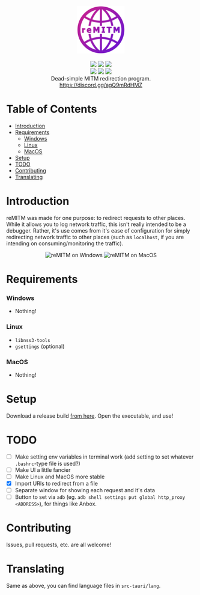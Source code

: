 <div align="center">
  <img src="./src/assets/remitm_logo.png" width="25%"/>
  <br /><br />
  <div align="center">
     <img src="https://img.shields.io/github/actions/workflow/status/SpikeHD/reMITM/build.yml" />
     <img src="https://img.shields.io/github/package-json/v/SpikeHD/reMITM" />
     <img src="https://img.shields.io/github/repo-size/SpikeHD/reMITM" />
  </div>
  <div align="center">
    <img src="https://img.shields.io/github/issues-raw/SpikeHD/reMITM.svg?maxAge=25000" />
    <img src="https://img.shields.io/github/contributors/SpikeHD/reMITM.svg" />
    <img src="https://img.shields.io/github/commit-activity/m/SpikeHD/reMITM.svg" />
  </div>
  
  <div align="center">
    Dead-simple MITM redirection program.
    <br />
    <a href="https://discord.gg/agQ9mRdHMZ">https://discord.gg/agQ9mRdHMZ</a>
  </div>
</div>

# Table of Contents

- [Introduction](#introduction)
- [Requirements](#requirements)
  - [Windows](#windows)
  - [Linux](#linux)
  - [MacOS](#macos)
- [Setup](#setup)
- [TODO](#todo)
- [Contributing](#contributing)
- [Translating](#translating)

# Introduction

reMITM was made for one purpose: to redirect requests to other places. While it allows you to log network traffic, this isn't really intended to be a debugger. Rather, it's use comes from it's ease of configuration for simply redirecting network traffic to other places (such as `localhost`, if you are intending on consuming/monitoring the traffic).

<div align="center">
  <img height="220px" alt="reMITM on Windows" src="https://github.com/SpikeHD/reMITM/assets/25207995/47166174-823c-4bf2-8b5c-1b1b29beff11" />
  <img height="220px" alt="reMITM on MacOS" src="https://github.com/SpikeHD/reMITM/assets/25207995/a4d7b299-abc2-4413-ada7-a9ea9e04da5e">
</div>

# Requirements

### Windows

- Nothing!

### Linux

- `libnss3-tools`
- `gsettings` (optional)

### MacOS

- Nothing!

# Setup

Download a release build [from here](https://github.com/SpikeHD/reMITM/releases). Open the executable, and use!

# TODO

- [ ] Make setting env variables in terminal work (add setting to set whatever `.bashrc`-type file is used?)
- [ ] Make UI a little fancier
- [ ] Make Linux and MacOS more stable
- [x] Import URIs to redirect from a file
- [ ] Separate window for showing each request and it's data
- [ ] Button to set via `adb` (eg. `adb shell settings put global http_proxy <ADDRESS>`), for things like Anbox.

# Contributing

Issues, pull requests, etc. are all welcome!

# Translating

Same as above, you can find language files in `src-tauri/lang`.

